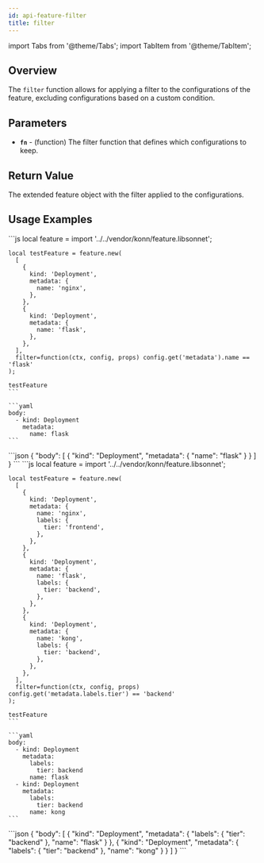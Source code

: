 ```yaml
---
id: api-feature-filter
title: filter
---
```


import Tabs from '@theme/Tabs';
import TabItem from '@theme/TabItem';



## Overview
The `filter` function allows for applying a filter to the configurations of the feature, excluding configurations based on a custom condition.

## Parameters
- **`fn`** - (function) The filter function that defines which configurations to keep.

## Return Value
The extended feature object with the filter applied to the configurations.

## Usage Examples


<Tabs>
    <TabItem value="jsonnet" label="Jsonnet" default>
    ```js
    local feature = import '../../vendor/konn/feature.libsonnet';

    local testFeature = feature.new(
      [
        {
          kind: 'Deployment',
          metadata: {
            name: 'nginx',
          },
        },
        {
          kind: 'Deployment',
          metadata: {
            name: 'flask',
          },
        },
      ],
      filter=function(ctx, config, props) config.get('metadata').name == 'flask'
    );

    testFeature
    ```
  </TabItem>
  <TabItem value="yaml" label="YAML Output">

    ```yaml
    body:
      - kind: Deployment
        metadata:
          name: flask
    ```
  </TabItem>
  <TabItem value="json" label="JSON Output">
    ```json
    {
       "body": [
          {
             "kind": "Deployment",
             "metadata": {
                "name": "flask"
             }
          }
       ]
    }
    ```  
    </TabItem>
</Tabs>



<Tabs>
    <TabItem value="jsonnet" label="Jsonnet" default>
    ```js
    local feature = import '../../vendor/konn/feature.libsonnet';

    local testFeature = feature.new(
      [
        {
          kind: 'Deployment',
          metadata: {
            name: 'nginx',
            labels: {
              tier: 'frontend',
            },
          },
        },
        {
          kind: 'Deployment',
          metadata: {
            name: 'flask',
            labels: {
              tier: 'backend',
            },
          },
        },
        {
          kind: 'Deployment',
          metadata: {
            name: 'kong',
            labels: {
              tier: 'backend',
            },
          },
        },
      ],
      filter=function(ctx, config, props) config.get('metadata.labels.tier') == 'backend'
    );

    testFeature
    ```
  </TabItem>
  <TabItem value="yaml" label="YAML Output">

    ```yaml
    body:
      - kind: Deployment
        metadata:
          labels:
            tier: backend
          name: flask
      - kind: Deployment
        metadata:
          labels:
            tier: backend
          name: kong
    ```
  </TabItem>
  <TabItem value="json" label="JSON Output">
    ```json
    {
       "body": [
          {
             "kind": "Deployment",
             "metadata": {
                "labels": {
                   "tier": "backend"
                },
                "name": "flask"
             }
          },
          {
             "kind": "Deployment",
             "metadata": {
                "labels": {
                   "tier": "backend"
                },
                "name": "kong"
             }
          }
       ]
    }
    ```  
    </TabItem>
</Tabs>